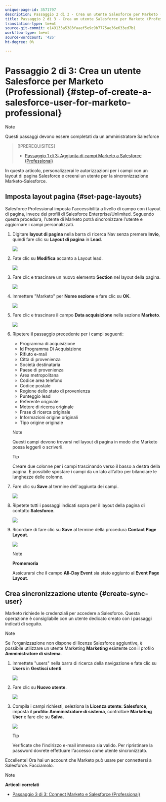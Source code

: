 ```yaml
---
unique-page-id: 3571797
description: Passaggio 2 di 3 - Crea un utente Salesforce per Marketo (Professional) - Marketo Docs - Documentazione del prodotto
title: Passaggio 2 di 3 - Crea un utente Salesforce per Marketo (Professional)
translation-type: tm+mt
source-git-commit: e149133a5383faaef5e9c9b7775ae36e633ed7b1
workflow-type: tm+mt
source-wordcount: '426'
ht-degree: 0%

---
```



# Passaggio 2 di 3: Crea un utente Salesforce per Marketo (Professional) {#step-of-create-a-salesforce-user-for-marketo-professional}

>[!NOTE]
>
>Questi passaggi devono essere completati da un amministratore Salesforce

>[!PREREQUISITES]
>
>* [Passaggio 1 di 3: Aggiunta di campi Marketo a Salesforce (Professional)](step-1-of-3-add-marketo-fields-to-salesforce-professional.md)

>



In questo articolo, personalizzerai le autorizzazioni per i campi con un layout di pagina Salesforce e creerai un utente per la sincronizzazione Marketo-Salesforce.

## Imposta layout pagina {#set-page-layouts}

Salesforce Professional imposta l&#39;accessibilità a livello di campo con i layout di pagina, invece dei profili di Salesforce Enterprise/Unlimited. Seguendo questa procedura, l&#39;utente di Marketo potrà sincronizzare l&#39;utente e aggiornare i campi personalizzati.

1. Digitare **layout di pagina** nella barra di ricerca Nav senza premere **Invio**, quindi fare clic su **Layout di pagina** in **Lead**.

   ![](assets/image2016-2-26-12-3a58-3a32.png)

1. Fate clic su **Modifica** accanto a Layout lead.

   ![](assets/image2016-2-26-13-3a2-3a46.png)

1. Fare clic e trascinare un nuovo elemento **Section** nel layout della pagina.

   ![](assets/image2014-12-9-12-3a56-3a40.png)

1. Immettere &quot;Marketo&quot; per **Nome sezione** e fare clic su **OK**.

   ![](assets/image2014-12-9-12-3a56-3a52.png)

1. Fare clic e trascinare il campo **Data acquisizione** nella sezione **Marketo**.

   ![](assets/image2014-12-9-12-3a57-3a0.png)

1. Ripetere il passaggio precedente per i campi seguenti:

   * Programma di acquisizione
   * Id Programma Di Acquisizione
   * Rifiuto e-mail
   * Città di provenienza
   * Società destinataria
   * Paese di provenienza
   * Area metropolitana
   * Codice area telefono
   * Codice postale
   * Regione dello stato di provenienza
   * Punteggio lead
   * Referente originale
   * Motore di ricerca originale
   * Frase di ricerca originale
   * Informazioni origine originali
   * Tipo origine originale

   >[!NOTE]
   >
   >Questi campi devono trovarsi nel layout di pagina in modo che Marketo possa leggerli o scriverli.

   >[!TIP]
   >
   >Creare due colonne per i campi trascinando verso il basso a destra della pagina. È possibile spostare i campi da un lato all&#39;altro per bilanciare le lunghezze delle colonne.

1. Fare clic su **Save** al termine dell&#39;aggiunta dei campi.

   ![](assets/image2014-12-9-12-3a57-3a10.png)

1. Ripetete tutti i passaggi indicati sopra per il layout della pagina di contatto **Salesforce**.

   ![](assets/image2016-2-26-13-3a10-3a1.png)

1. Ricordare di fare clic su **Save** al termine della procedura **Contact Page Layout**.

   ![](assets/image2014-12-9-12-3a57-3a30.png)

   >[!NOTE]
   >
   >**Promemoria**
   >
   >
   >Assicurarsi che il campo **All-Day Event** sia stato aggiunto al **Event Page Layout**.

## Crea sincronizzazione utente {#create-sync-user}

Marketo richiede le credenziali per accedere a Salesforce. Questa operazione è consigliabile con un utente dedicato creato con i passaggi indicati di seguito.

>[!NOTE]
>
>Se l&#39;organizzazione non dispone di licenze Salesforce aggiuntive, è possibile utilizzare un utente Marketing **Marketing** esistente con il profilo **Amministratore di sistema**.

1. Immettete &quot;users&quot; nella barra di ricerca della navigazione e fate clic su **Users** in **Gestisci utenti**.

   ![](assets/image2014-12-9-12-3a57-3a42.png)

1. Fare clic su **Nuovo utente**.

   ![](assets/image2014-12-9-12-3a58-3a1.png)

1. Compila i campi richiesti, seleziona la **Licenza utente: Salesforce**, imposta il **profilo: Amministratore di sistema**, controllare **Marketing User** e fare clic su **Salva**.

   ![](assets/image2014-12-9-12-3a58-3a11.png)

   >[!TIP]
   >
   >Verificate che l&#39;indirizzo e-mail immesso sia valido. Per ripristinare la password dovrete effettuare l&#39;accesso come utente sincronizzato.

Eccellente! Ora hai un account che Marketo può usare per connettersi a Salesforce. Facciamolo.

>[!NOTE]
>
>**Articoli correlati**
>
>* [Passaggio 3 di 3: Connect Marketo e Salesforce (Professional)](step-3-of-3-connect-marketo-and-salesforce-professional.md)

>



